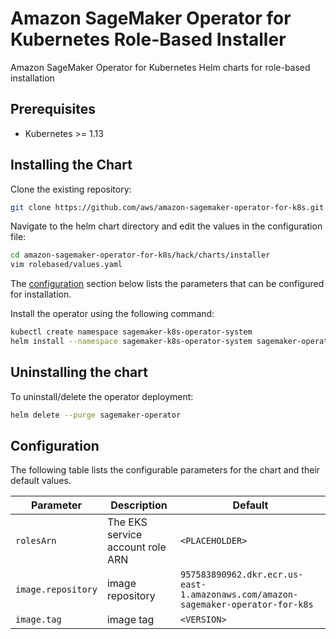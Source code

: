# Amazon SageMaker Operator for Kubernetes Role-Based Installer

Amazon SageMaker Operator for Kubernetes Helm charts for role-based installation

## Prerequisites

* Kubernetes >= 1.13

## Installing the Chart

Clone the existing repository:

```bash
git clone https://github.com/aws/amazon-sagemaker-operator-for-k8s.git
```

Navigate to the helm chart directory and edit the values in the configuration file:

```bash
cd amazon-sagemaker-operator-for-k8s/hack/charts/installer
vim rolebased/values.yaml
```

The [configuration](#configuration) section below lists the parameters that can be configured for installation.

Install the operator using the following command:

```bash
kubectl create namespace sagemaker-k8s-operator-system
helm install --namespace sagemaker-k8s-operator-system sagemaker-operator rolebased/
```

## Uninstalling the chart

To uninstall/delete the operator deployment:

```bash
helm delete --purge sagemaker-operator
```

## Configuration

The following table lists the configurable parameters for the chart and their default values.

Parameter | Description | Default
--- | --- | ---
`rolesArn` | The EKS service account role ARN  | `<PLACEHOLDER>`
`image.repository` | image repository | `957583890962.dkr.ecr.us-east-1.amazonaws.com/amazon-sagemaker-operator-for-k8s`
`image.tag` | image tag | `<VERSION>`